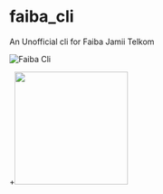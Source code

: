 # faiba_cli

An Unofficial cli for Faiba Jamii Telkom

![Faiba Cli](https://i.imgur.com/mg9wpmw.gif)

+<img src="/assets/sample.gif?raw=true" width="200px">

